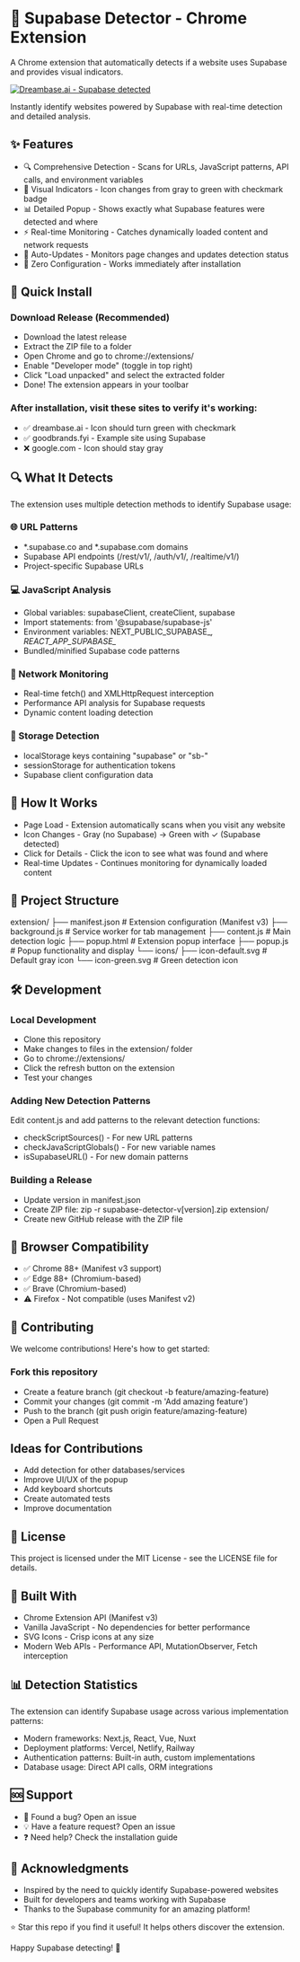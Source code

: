# 🔧 Supabase Detector - Chrome Extension
A Chrome extension that automatically detects if a website uses Supabase and provides visual indicators.

[![Dreambase.ai - Supabase detected](https://imagedelivery.net/kgyWhzhmXSpIXGWwA-oX0Q/9acbd1ac-5fd6-4a09-9a2c-818ae085b700/public)](https://dreambase.ai)

Instantly identify websites powered by Supabase with real-time detection and detailed analysis.

## ✨ Features

- 🔍 Comprehensive Detection - Scans for URLs, JavaScript patterns, API calls, and environment variables
- 🎨 Visual Indicators - Icon changes from gray to green with checkmark badge
- 📊 Detailed Popup - Shows exactly what Supabase features were detected and where
- ⚡ Real-time Monitoring - Catches dynamically loaded content and network requests
- 🔄 Auto-Updates - Monitors page changes and updates detection status
- 🚀 Zero Configuration - Works immediately after installation

## 🚀 Quick Install

### Download Release (Recommended)

- Download the latest release
- Extract the ZIP file to a folder
- Open Chrome and go to chrome://extensions/
- Enable "Developer mode" (toggle in top right)
- Click "Load unpacked" and select the extracted folder
- Done! The extension appears in your toolbar


### After installation, visit these sites to verify it's working:

- ✅ dreambase.ai - Icon should turn green with checkmark
- ✅ goodbrands.fyi - Example site using Supabase
- ❌ google.com - Icon should stay gray

## 🔍 What It Detects
The extension uses multiple detection methods to identify Supabase usage:

### 🌐 URL Patterns

- *.supabase.co and *.supabase.com domains
- Supabase API endpoints (/rest/v1/, /auth/v1/, /realtime/v1/)
- Project-specific Supabase URLs

### 💻 JavaScript Analysis

- Global variables: supabaseClient, createClient, supabase
- Import statements: from '@supabase/supabase-js'
- Environment variables: NEXT_PUBLIC_SUPABASE_*, REACT_APP_SUPABASE_*
- Bundled/minified Supabase code patterns

### 🔗 Network Monitoring

- Real-time fetch() and XMLHttpRequest interception
- Performance API analysis for Supabase requests
- Dynamic content loading detection

### 💾 Storage Detection

- localStorage keys containing "supabase" or "sb-"
- sessionStorage for authentication tokens
- Supabase client configuration data

## 📱 How It Works

- Page Load - Extension automatically scans when you visit any website
- Icon Changes - Gray (no Supabase) → Green with ✓ (Supabase detected)
- Click for Details - Click the icon to see what was found and where
- Real-time Updates - Continues monitoring for dynamically loaded content

## 📁 Project Structure
extension/
├── manifest.json       # Extension configuration (Manifest v3)
├── background.js       # Service worker for tab management
├── content.js         # Main detection logic
├── popup.html         # Extension popup interface
├── popup.js          # Popup functionality and display
└── icons/
    ├── icon-default.svg   # Default gray icon
    └── icon-green.svg     # Green detection icon

## 🛠️ Development

### Local Development

- Clone this repository
- Make changes to files in the extension/ folder
- Go to chrome://extensions/
- Click the refresh button on the extension
- Test your changes

### Adding New Detection Patterns
Edit content.js and add patterns to the relevant detection functions:

- checkScriptSources() - For new URL patterns
- checkJavaScriptGlobals() - For new variable names
- isSupabaseURL() - For new domain patterns

### Building a Release

- Update version in manifest.json
- Create ZIP file: zip -r supabase-detector-v[version].zip extension/
- Create new GitHub release with the ZIP file

## 🧩 Browser Compatibility

- ✅ Chrome 88+ (Manifest v3 support)
- ✅ Edge 88+ (Chromium-based)
- ✅ Brave (Chromium-based)
- ⚠️ Firefox - Not compatible (uses Manifest v2)

## 🤝 Contributing
We welcome contributions! Here's how to get started:

### Fork this repository
- Create a feature branch (git checkout -b feature/amazing-feature)
- Commit your changes (git commit -m 'Add amazing feature')
- Push to the branch (git push origin feature/amazing-feature)
- Open a Pull Request

## Ideas for Contributions

- Add detection for other databases/services
- Improve UI/UX of the popup
- Add keyboard shortcuts
- Create automated tests
- Improve documentation

## 📄 License
This project is licensed under the MIT License - see the LICENSE file for details.

## 🎯 Built With

- Chrome Extension API (Manifest v3)
- Vanilla JavaScript - No dependencies for better performance
- SVG Icons - Crisp icons at any size
- Modern Web APIs - Performance API, MutationObserver, Fetch interception

## 📊 Detection Statistics
The extension can identify Supabase usage across various implementation patterns:

- Modern frameworks: Next.js, React, Vue, Nuxt
- Deployment platforms: Vercel, Netlify, Railway
- Authentication patterns: Built-in auth, custom implementations
- Database usage: Direct API calls, ORM integrations

## 🆘 Support

- 🐛 Found a bug? Open an issue
- 💡 Have a feature request? Open an issue
- ❓ Need help? Check the installation guide

## 🌟 Acknowledgments

- Inspired by the need to quickly identify Supabase-powered websites
- Built for developers and teams working with Supabase
- Thanks to the Supabase community for an amazing platform!


⭐ Star this repo if you find it useful! It helps others discover the extension.

Happy Supabase detecting! 🚀
